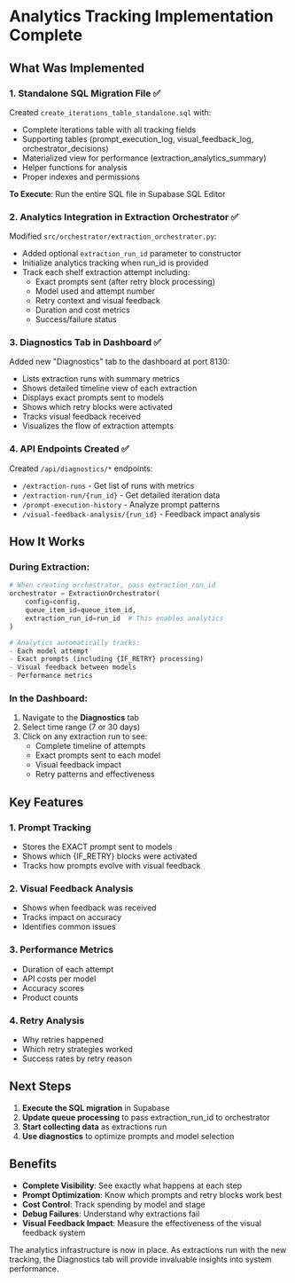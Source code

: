 # Analytics Tracking Implementation Complete

## What Was Implemented

### 1. **Standalone SQL Migration File** ✅
Created `create_iterations_table_standalone.sql` with:
- Complete iterations table with all tracking fields
- Supporting tables (prompt_execution_log, visual_feedback_log, orchestrator_decisions)
- Materialized view for performance (extraction_analytics_summary)
- Helper functions for analysis
- Proper indexes and permissions

**To Execute**: Run the entire SQL file in Supabase SQL Editor

### 2. **Analytics Integration in Extraction Orchestrator** ✅
Modified `src/orchestrator/extraction_orchestrator.py`:
- Added optional `extraction_run_id` parameter to constructor
- Initialize analytics tracking when run_id is provided
- Track each shelf extraction attempt including:
  - Exact prompts sent (after retry block processing)
  - Model used and attempt number
  - Retry context and visual feedback
  - Duration and cost metrics
  - Success/failure status

### 3. **Diagnostics Tab in Dashboard** ✅
Added new "Diagnostics" tab to the dashboard at port 8130:
- Lists extraction runs with summary metrics
- Shows detailed timeline view of each extraction
- Displays exact prompts sent to models
- Shows which retry blocks were activated
- Tracks visual feedback received
- Visualizes the flow of extraction attempts

### 4. **API Endpoints Created** ✅
Created `/api/diagnostics/*` endpoints:
- `/extraction-runs` - Get list of runs with metrics
- `/extraction-run/{run_id}` - Get detailed iteration data
- `/prompt-execution-history` - Analyze prompt patterns
- `/visual-feedback-analysis/{run_id}` - Feedback impact analysis

## How It Works

### During Extraction:
```python
# When creating orchestrator, pass extraction_run_id
orchestrator = ExtractionOrchestrator(
    config=config,
    queue_item_id=queue_item_id,
    extraction_run_id=run_id  # This enables analytics
)

# Analytics automatically tracks:
- Each model attempt
- Exact prompts (including {IF_RETRY} processing)
- Visual feedback between models
- Performance metrics
```

### In the Dashboard:
1. Navigate to the **Diagnostics** tab
2. Select time range (7 or 30 days)
3. Click on any extraction run to see:
   - Complete timeline of attempts
   - Exact prompts sent to each model
   - Visual feedback impact
   - Retry patterns and effectiveness

## Key Features

### 1. **Prompt Tracking**
- Stores the EXACT prompt sent to models
- Shows which {IF_RETRY} blocks were activated
- Tracks how prompts evolve with visual feedback

### 2. **Visual Feedback Analysis**
- Shows when feedback was received
- Tracks impact on accuracy
- Identifies common issues

### 3. **Performance Metrics**
- Duration of each attempt
- API costs per model
- Accuracy scores
- Product counts

### 4. **Retry Analysis**
- Why retries happened
- Which retry strategies worked
- Success rates by retry reason

## Next Steps

1. **Execute the SQL migration** in Supabase
2. **Update queue processing** to pass extraction_run_id to orchestrator
3. **Start collecting data** as extractions run
4. **Use diagnostics** to optimize prompts and model selection

## Benefits

- **Complete Visibility**: See exactly what happens at each step
- **Prompt Optimization**: Know which prompts and retry blocks work best
- **Cost Control**: Track spending by model and stage
- **Debug Failures**: Understand why extractions fail
- **Visual Feedback Impact**: Measure the effectiveness of the visual feedback system

The analytics infrastructure is now in place. As extractions run with the new tracking, the Diagnostics tab will provide invaluable insights into system performance.